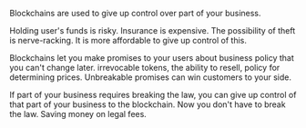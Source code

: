 Blockchains are used to give up control over part of your business. 

Holding user's funds is risky. Insurance is expensive. The possibility of theft is nerve-racking. It is more affordable to give up control of this. 

Blockchains let you make promises to your users about business policy that you can't change later. irrevocable tokens, the ability to resell, policy for determining prices. Unbreakable promises can win customers to your side.

If part of your business requires breaking the law, you can give up control of that part of your business to the blockchain. Now you don't have to break the law. Saving money on legal fees. 